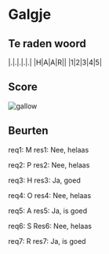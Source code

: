# Galgje

## Te raden woord

|.|.|.|.|.|
|H|A|A|R||
|1|2|3|4|5|

## Score
![gallow](./images/5.png)

## Beurten
req1: M
res1: Nee, helaas  


req2: P
res2: Nee, helaas


req3: H
res3: Ja, goed  


req4: O
res4: Nee, helaas


req5: A
res5: Ja, is goed


req6: S
Res6: Nee, helaas


req7: R
res7: Ja, is goed